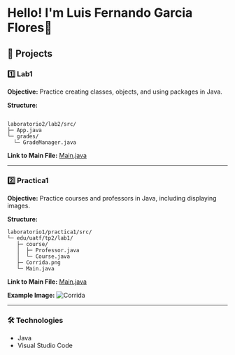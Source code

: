 
# Hello! I'm Luis Fernando Garcia Flores🚀

## 🧪 Projects

### 1️⃣ Lab1
**Objective:** Practice creating classes, objects, and using packages in Java.

**Structure:**
```

laboratorio2/lab2/src/
├─ App.java
└─ grades/
  └─ GradeManager.java

````


**Link to Main File:**
[Main.java](https://github.com/TK-FUISTELS154/laboratorio-2/blob/main/laboratorio2/src/App.java)


---

### 2️⃣ Practica1

**Objective:** Practice courses and professors in Java, including displaying images.

**Structure:**

```
laboratorio1/practica1/src/
└─ edu/uatf/tp2/lab1/
   ├─ course/
   │  ├─ Professor.java
   │  └─ Course.java
   ├─ Corrida.png
   └─ Main.java
```

**Link to Main File:**
[Main.java](https://github.com/TK-FUISTELS154/Laboratorio-1-/blob/main/laboratorio1/practica1/src/edu/uatf/tp2/lab1/Main.java)

**Example Image:**
![Corrida](https://github.com/TK-FUISTELS154/Laboratorio-1-/blob/main/laboratorio1/practica1/src/edu/uatf/tp2/lab1/Corrida.png?raw=true)

---

### 🛠 Technologies

* Java
* Visual Studio Code
